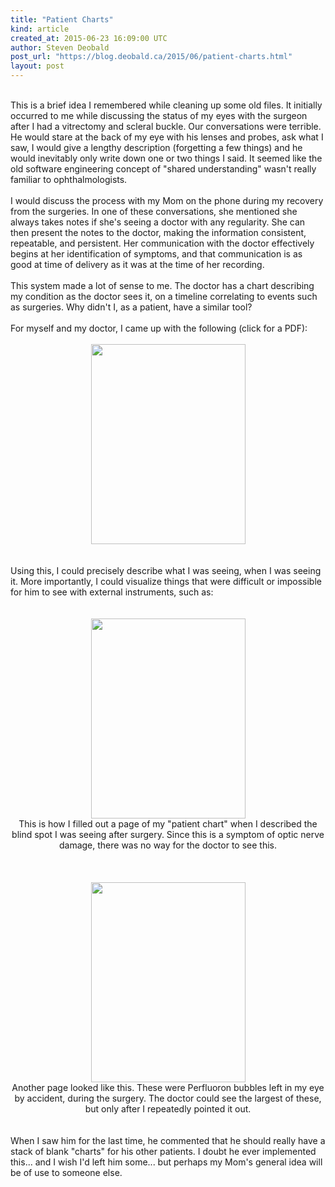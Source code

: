 ```yaml
---
title: "Patient Charts"
kind: article
created_at: 2015-06-23 16:09:00 UTC
author: Steven Deobald
post_url: "https://blog.deobald.ca/2015/06/patient-charts.html"
layout: post
---
```

<div dir="ltr" style="text-align: left;" trbidi="on"><br />This is a brief idea I remembered while cleaning up some old files. It initially occurred to me while discussing the status of my eyes with the surgeon after I had a vitrectomy and scleral buckle. Our conversations were terrible. He would stare at the back of my eye with his lenses and probes, ask what I saw, I would give a lengthy description (forgetting a few things) and he would inevitably only write down one or two things I said. It seemed like the old software engineering concept of "shared understanding" wasn't really familiar to ophthalmologists.<br /><br />I would discuss the process with my Mom on the phone during my recovery from the surgeries. In one of these conversations, she mentioned she always takes notes if she's seeing a doctor with any regularity. She can then present the notes to the doctor, making the information consistent, repeatable, and persistent. Her communication with the doctor effectively begins at her identification of symptoms, and that communication is as good at time of delivery as it was at the time of her recording.<br /><br />This system made a lot of sense to me. The doctor has a chart describing my condition as the doctor sees it, on a timeline correlating to events such as surgeries. Why didn't I, as a patient, have a similar tool?<br /><br />For myself and my doctor, I came up with the following (click for a PDF):<br /><br /><div class="separator" style="clear: both; text-align: center;"><a href="https://drive.google.com/file/d/0BzODvNzjQF-vWW9SdkJIaFpTY1U/view?usp=sharing" target="_blank"><img border="0" height="320" src="https://1.bp.blogspot.com/-mLl3_Ns-v6Y/VYmB80KUCHI/AAAAAAAARjI/o4l27DjthTU/s320/patient-chart-eyeballs.png" width="247" /></a></div><br /><br />Using this, I could precisely describe what I was seeing, when I was seeing it. More importantly, I could visualize things that were difficult or impossible for him to see with external instruments, such as:<br /><br /><br /><div class="separator" style="clear: both; text-align: center;"><a href="https://1.bp.blogspot.com/-ViqoutQ953c/VYmDDLPqrdI/AAAAAAAARjg/LGf15KzalFM/s1600/blind-spot.png" imageanchor="1" style="margin-left: 1em; margin-right: 1em;"><img border="0" height="320" src="https://1.bp.blogspot.com/-ViqoutQ953c/VYmDDLPqrdI/AAAAAAAARjg/LGf15KzalFM/s320/blind-spot.png" width="247" /></a></div><div class="separator" style="clear: both; text-align: center;">This is how I filled out a page of my "patient chart" when I described the blind spot I was seeing after surgery. Since this is a symptom of optic nerve damage, there was no way for the doctor to see this.</div><br /><div class="separator" style="clear: both; text-align: center;"><br /></div><br /><div class="separator" style="clear: both; text-align: center;"><a href="https://1.bp.blogspot.com/-abgvPg9EWcA/VYmDGq0Mu8I/AAAAAAAARjs/DKiEcHx5Sag/s1600/perfluoron.png" imageanchor="1" style="margin-left: 1em; margin-right: 1em;"><img border="0" height="320" src="https://1.bp.blogspot.com/-abgvPg9EWcA/VYmDGq0Mu8I/AAAAAAAARjs/DKiEcHx5Sag/s320/perfluoron.png" width="247" /></a></div><div class="separator" style="clear: both; text-align: center;">Another page looked like this. These were Perfluoron bubbles left in my eye by accident, during the surgery. The doctor could see the largest of these, but only after I repeatedly pointed it out.</div><br /><br />When I saw him for the last time, he commented that he should really have a stack of blank "charts" for his other patients. I doubt he ever implemented this... and I wish I'd left him some... but perhaps my Mom's general idea will be of use to someone else.<br /><div><br /></div></div>

